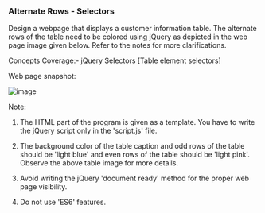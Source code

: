 ### Alternate Rows - Selectors
Design a webpage that displays a customer information table.  The alternate rows of the table need to be colored using jQuery as depicted in the web page image given below.  Refer to the notes for more clarifications.

Concepts Coverage:- jQuery Selectors [Table element selectors]



Web page snapshot:

![image](https://github.com/abhisheks008/Cognizant-Java-FSE-Hands-ons-2023/assets/68724349/2b1e1164-04b4-4fca-ae98-3595577b2096)




Note:

1. The HTML part of the program is given as a template.  You have to write the jQuery script only  in the 'script.js' file.

2. The background color of the table caption and odd rows of the table should be 'light blue' and even rows of the table should be 'light pink'.  Observe the above table image for more details.

3. Avoid writing the jQuery 'document ready' method for the proper web page visibility.

4. Do not use 'ES6' features.

